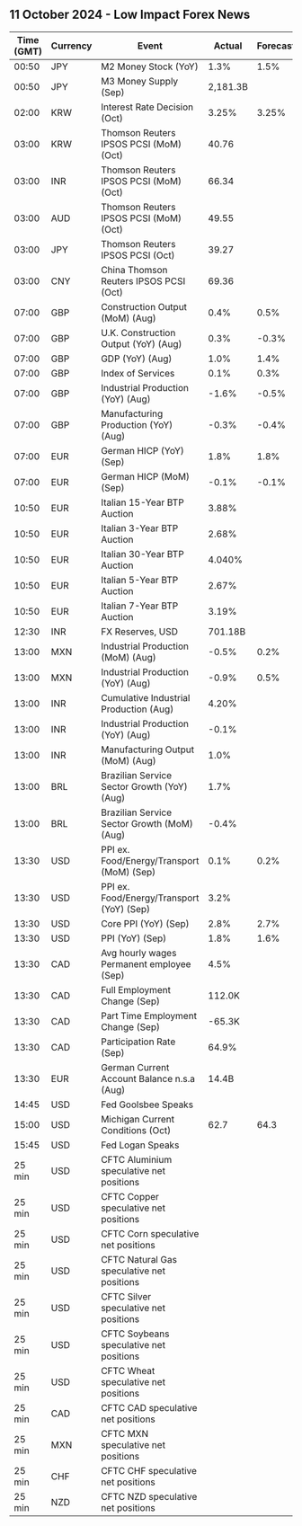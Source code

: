 ## 11 October 2024 - Low Impact Forex News

| Time (GMT) | Currency | Event | Actual | Forecast | Previous |
|------|----------|-------|--------|----------|----------|
| 00:50 | JPY | M2 Money Stock (YoY) | 1.3% | 1.5% | 1.3% |
| 00:50 | JPY | M3 Money Supply (Sep) | 2,181.3B |  | 2,178.0B |
| 02:00 | KRW | Interest Rate Decision (Oct) | 3.25% | 3.25% | 3.50% |
| 03:00 | KRW | Thomson Reuters IPSOS PCSI (MoM) (Oct) | 40.76 |  | 39.74 |
| 03:00 | INR | Thomson Reuters IPSOS PCSI (MoM) (Oct) | 66.34 |  | 62.04 |
| 03:00 | AUD | Thomson Reuters IPSOS PCSI (MoM) (Oct) | 49.55 |  | 50.17 |
| 03:00 | JPY | Thomson Reuters IPSOS PCSI (Oct) | 39.27 |  | 39.42 |
| 03:00 | CNY | China Thomson Reuters IPSOS PCSI (Oct) | 69.36 |  | 69.81 |
| 07:00 | GBP | Construction Output (MoM) (Aug) | 0.4% | 0.5% | -0.4% |
| 07:00 | GBP | U.K. Construction Output (YoY) (Aug) | 0.3% | -0.3% | -1.4% |
| 07:00 | GBP | GDP (YoY) (Aug) | 1.0% | 1.4% | 0.9% |
| 07:00 | GBP | Index of Services | 0.1% | 0.3% | 0.4% |
| 07:00 | GBP | Industrial Production (YoY) (Aug) | -1.6% | -0.5% | -2.2% |
| 07:00 | GBP | Manufacturing Production (YoY) (Aug) | -0.3% | -0.4% | -2.0% |
| 07:00 | EUR | German HICP (YoY) (Sep) | 1.8% | 1.8% | 2.0% |
| 07:00 | EUR | German HICP (MoM) (Sep) | -0.1% | -0.1% | -0.2% |
| 10:50 | EUR | Italian 15-Year BTP Auction | 3.88% |  | 4.27% |
| 10:50 | EUR | Italian 3-Year BTP Auction | 2.68% |  | 2.62% |
| 10:50 | EUR | Italian 30-Year BTP Auction | 4.040% |  | 4.390% |
| 10:50 | EUR | Italian 5-Year BTP Auction | 2.67% |  | 2.76% |
| 10:50 | EUR | Italian 7-Year BTP Auction | 3.19% |  | 3.15% |
| 12:30 | INR | FX Reserves, USD | 701.18B |  | 704.89B |
| 13:00 | MXN | Industrial Production (MoM) (Aug) | -0.5% | 0.2% | 0.2% |
| 13:00 | MXN | Industrial Production (YoY) (Aug) | -0.9% | 0.5% | 2.2% |
| 13:00 | INR | Cumulative Industrial Production (Aug) | 4.20% |  | 5.20% |
| 13:00 | INR | Industrial Production (YoY) (Aug) | -0.1% |  | 4.7% |
| 13:00 | INR | Manufacturing Output (MoM) (Aug) | 1.0% |  | 4.4% |
| 13:00 | BRL | Brazilian Service Sector Growth (YoY) (Aug) | 1.7% |  | 4.0% |
| 13:00 | BRL | Brazilian Service Sector Growth (MoM) (Aug) | -0.4% |  | 0.2% |
| 13:30 | USD | PPI ex. Food/Energy/Transport (MoM) (Sep) | 0.1% | 0.2% | 0.2% |
| 13:30 | USD | PPI ex. Food/Energy/Transport (YoY) (Sep) | 3.2% |  | 3.3% |
| 13:30 | USD | Core PPI (YoY) (Sep) | 2.8% | 2.7% | 2.6% |
| 13:30 | USD | PPI (YoY) (Sep) | 1.8% | 1.6% | 1.9% |
| 13:30 | CAD | Avg hourly wages Permanent employee (Sep) | 4.5% |  | 4.9% |
| 13:30 | CAD | Full Employment Change (Sep) | 112.0K |  | -43.6K |
| 13:30 | CAD | Part Time Employment Change (Sep) | -65.3K |  | 65.7K |
| 13:30 | CAD | Participation Rate (Sep) | 64.9% |  | 65.1% |
| 13:30 | EUR | German Current Account Balance n.s.a (Aug) | 14.4B |  | 17.7B |
| 14:45 | USD | Fed Goolsbee Speaks |  |  |  |
| 15:00 | USD | Michigan Current Conditions (Oct) | 62.7 | 64.3 | 63.3 |
| 15:45 | USD | Fed Logan Speaks |  |  |  |
| 25 min | USD | CFTC Aluminium speculative net positions |  |  | 3.8K |
| 25 min | USD | CFTC Copper speculative net positions |  |  | 43.2K |
| 25 min | USD | CFTC Corn speculative net positions |  |  | -7.2K |
| 25 min | USD | CFTC Natural Gas speculative net positions |  |  | -109.0K |
| 25 min | USD | CFTC Silver speculative net positions |  |  | 56.9K |
| 25 min | USD | CFTC Soybeans speculative net positions |  |  | -73.7K |
| 25 min | USD | CFTC Wheat speculative net positions |  |  | -6.1K |
| 25 min | CAD | CFTC CAD speculative net positions |  |  | -70.0K |
| 25 min | MXN | CFTC MXN speculative net positions |  |  | 26.3K |
| 25 min | CHF | CFTC CHF speculative net positions |  |  | -22.9K |
| 25 min | NZD | CFTC NZD speculative net positions |  |  | 2.0K |
